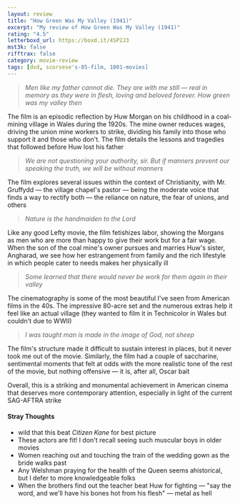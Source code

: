 ```yaml
---
layout: review
title: "How Green Was My Valley (1941)"
excerpt: "My review of How Green Was My Valley (1941)"
rating: "4.5"
letterboxd_url: https://boxd.it/4SP2J3
mst3k: false
rifftrax: false
category: movie-review
tags: [dvd, scorsese's-85-film, 1001-movies]
---
```


<blockquote><i>Men like my father cannot die. They are with me still — real in memory as they were in flesh, loving and beloved forever. How green was my valley then</i></blockquote>The film is an episodic reflection by Huw Morgan on his childhood in a coal-mining village in Wales during the 1920s. The mine owner reduces wages, driving the union mine workers to strike, dividing his family into those who support it and those who don't. The film details the lessons and tragedies that followed before Huw lost his father

<blockquote><i>We are not questioning your authority, sir. But if manners prevent our speaking the truth, we will be without manners</i></blockquote>The film explores several issues within the context of Christianity, with Mr. Gruffydd — the village chapel's pastor — being the moderate voice that finds a way to rectify both — the reliance on nature, the fear of unions, and others

<blockquote><i>Nature is the handmaiden to the Lord</i></blockquote>Like any good Lefty movie, the film fetishizes labor, showing the Morgans as men who are more than happy to give their work but for a fair wage. When the son of the coal mine's owner pursues and marries Huw's sister, Angharad, we see how her estrangement from family and the rich lifestyle in which people cater to needs makes her physically ill

<blockquote><i>Some learned that there would never be work for them again in their valley</i></blockquote>The cinematography is some of the most beautiful I've seen from American films in the 40s. The impressive 80-acre set and the numerous extras help it feel like an actual village (they wanted to film it in Technicolor in Wales but couldn't due to WWII)

<blockquote><i>I was taught man is made in the image of God, not sheep</i></blockquote>The film's structure made it difficult to sustain interest in places, but it never took me out of the movie. Similarly, the film had a couple of saccharine, sentimental moments that felt at odds with the more realistic tone of the rest of the movie, but nothing offensive — it is, after all, Oscar bait

Overall, this is a striking and monumental achievement in American cinema that deserves more contemporary attention, especially in light of the current SAG-AFTRA strike

#### Stray Thoughts

- wild that this beat <i>Citizen Kane </i>for best picture
- These actors are fit! I don't recall seeing such muscular boys in older movies
- Women reaching out and touching the train of the wedding gown as the bride walks past
- Any Welshman praying for the health of the Queen seems ahistorical, but I defer to more knowledgeable folks
- When the brothers find out the teacher beat Huw for fighting — "say the word, and we'll have his bones hot from his flesh" — metal as hell
